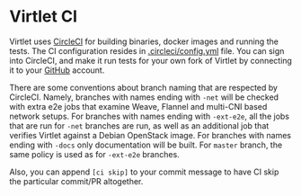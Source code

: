 # Virtlet CI

Virtlet uses [CircleCI](https://circleci.com/) for building binaries,
docker images and running the tests. The CI configuration resides in
[.circleci/config.yml](https://github.com/Mirantis/virtlet/blob/master/.circleci/config.yml)
file. You can sign into CircleCI, and make it run tests for your own
fork of Virtlet by connecting it to your [GitHub](https://github.com/)
account.

There are some conventions about branch naming that are respected by
CircleCI. Namely, branches with names ending with `-net` will be
checked with extra e2e jobs that examine Weave, Flannel and multi-CNI
based network setups. For branches with names ending with `-ext-e2e`,
all the jobs that are run for `-net` branches are run, as well as an
additional job that verifies Virtlet against a Debian OpenStack image.
For branches with names ending with `-docs` only documentation will be
built. For `master` branch, the same policy is used as for `-ext-e2e`
branches.

Also, you can append `[ci skip]` to your commit message to have CI
skip the particular commit/PR altogether.
